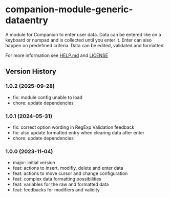 # companion-module-generic-dataentry

A module for Companion to enter user data.
Data can be entered like on a keyboard or numpad and is collected until you enter it.
Enter can also happen on predefined criteria.
Data can be edited, validated and formatted.

For more information see [HELP.md](./companion/HELP.md) and [LICENSE](./LICENSE)

## Version History

### 1.0.2 (2025-09-28)

- fix: module config unable to load
- chore: update dependencies

### 1.0.1 (2024-05-31)

- fix: correct option wording in RegExp Validation feedback
- fix: also update formatted entry when clearing data after enter
- chore: update dependencies

### 1.0.0 (2023-11-04)

- major: initial version
- feat: actions to insert, modifiy, delete and enter data
- feat: actions to move cursor and change configuration
- feat: complex data formatting possibilities
- feat: variables for the raw and formatted data
- feat: feedbacks for modifiers and validity
